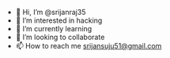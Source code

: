 - 👋 Hi, I’m @srijanraj35
- 👀 I’m interested in hacking 
- 🌱 I’m currently learning
- 💞️ I’m looking to collaborate 
- 📫 How to reach me srijansuju51@gmail.com

<!---
srijanraj35/srijanraj35 is a ✨ special ✨ repository because its `README.md` (this file) appears on your GitHub profile.
You can click the Preview link to take a look at your changes.
--->
